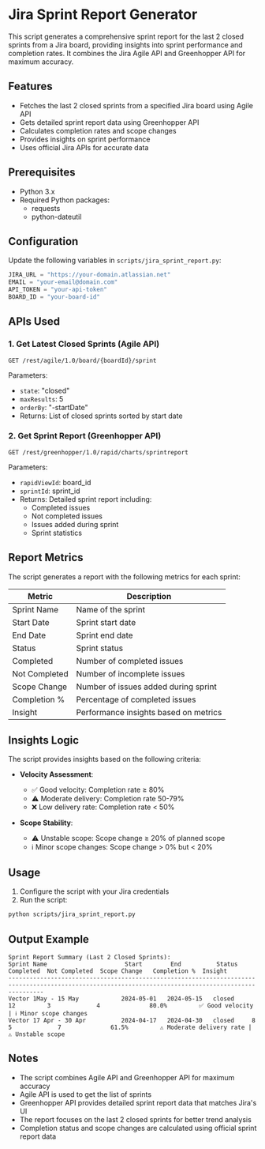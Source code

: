 # Jira Sprint Report Generator

This script generates a comprehensive sprint report for the last 2 closed sprints from a Jira board, providing insights into sprint performance and completion rates. It combines the Jira Agile API and Greenhopper API for maximum accuracy.

## Features

- Fetches the last 2 closed sprints from a specified Jira board using Agile API
- Gets detailed sprint report data using Greenhopper API
- Calculates completion rates and scope changes
- Provides insights on sprint performance
- Uses official Jira APIs for accurate data

## Prerequisites

- Python 3.x
- Required Python packages:
  - requests
  - python-dateutil

## Configuration

Update the following variables in `scripts/jira_sprint_report.py`:

```python
JIRA_URL = "https://your-domain.atlassian.net"
EMAIL = "your-email@domain.com"
API_TOKEN = "your-api-token"
BOARD_ID = "your-board-id"
```

## APIs Used

### 1. Get Latest Closed Sprints (Agile API)
```http
GET /rest/agile/1.0/board/{boardId}/sprint
```
Parameters:
- `state`: "closed"
- `maxResults`: 5
- `orderBy`: "-startDate"
- Returns: List of closed sprints sorted by start date

### 2. Get Sprint Report (Greenhopper API)
```http
GET /rest/greenhopper/1.0/rapid/charts/sprintreport
```
Parameters:
- `rapidViewId`: board_id
- `sprintId`: sprint_id
- Returns: Detailed sprint report including:
  - Completed issues
  - Not completed issues
  - Issues added during sprint
  - Sprint statistics

## Report Metrics

The script generates a report with the following metrics for each sprint:

| Metric | Description |
|--------|-------------|
| Sprint Name | Name of the sprint |
| Start Date | Sprint start date |
| End Date | Sprint end date |
| Status | Sprint status |
| Completed | Number of completed issues |
| Not Completed | Number of incomplete issues |
| Scope Change | Number of issues added during sprint |
| Completion % | Percentage of completed issues |
| Insight | Performance insights based on metrics |

## Insights Logic

The script provides insights based on the following criteria:

- **Velocity Assessment**:
  - ✅ Good velocity: Completion rate ≥ 80%
  - ⚠️ Moderate delivery: Completion rate 50-79%
  - ❌ Low delivery rate: Completion rate < 50%

- **Scope Stability**:
  - ⚠️ Unstable scope: Scope change ≥ 20% of planned scope
  - ℹ️ Minor scope changes: Scope change > 0% but < 20%

## Usage

1. Configure the script with your Jira credentials
2. Run the script:
```bash
python scripts/jira_sprint_report.py
```

## Output Example

```
Sprint Report Summary (Last 2 Closed Sprints):
Sprint Name                      Start        End          Status     Completed  Not Completed  Scope Change   Completion %  Insight
------------------------------------------------------------------------------------------------------------------------------------------------------
Vector 1May - 15 May            2024-05-01   2024-05-15   closed     12         3             4              80.0%         ✅ Good velocity | ℹ️ Minor scope changes
Vector 17 Apr - 30 Apr          2024-04-17   2024-04-30   closed     8          5             7              61.5%         ⚠️ Moderate delivery rate | ⚠️ Unstable scope
```

## Notes

- The script combines Agile API and Greenhopper API for maximum accuracy
- Agile API is used to get the list of sprints
- Greenhopper API provides detailed sprint report data that matches Jira's UI
- The report focuses on the last 2 closed sprints for better trend analysis
- Completion status and scope changes are calculated using official sprint report data 